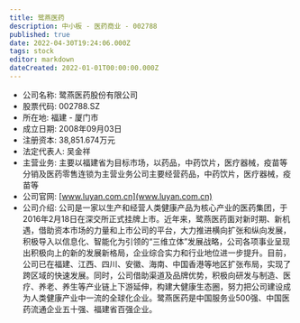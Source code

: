 ```yaml
---
title: 鹭燕医药
description: 中小板 - 医药商业 - 002788
published: true
date: 2022-04-30T19:24:06.000Z
tags: stock
editor: markdown
dateCreated: 2022-01-01T00:00:00.000Z
---
```


- 公司名称: 鹭燕医药股份有限公司
- 股票代码: 002788.SZ
- 所在地: 福建 - 厦门市
- 成立日期: 2008年09月03日
- 注册资本: 38,851.674万元
- 法定代表人: 吴金祥
- 主营业务: 主要以福建省为目标市场，以药品，中药饮片，医疗器械，疫苗等分销及医药零售连锁为主营业务公司主要经营药品，中药饮片，医疗器械，疫苗等
- 公司官网: [www.luyan.com.cn](www.luyan.com.cn)
- 公司介绍: 公司是一家以生产和经营人类健康产品为核心产业的医药集团，于2016年2月18日在深交所正式挂牌上市。近年来，鹭燕医药面对新时期、新机遇，借助资本市场的力量和上市公司的平台，大力推进横向扩张和纵向发展，积极导入以信息化、智能化为引领的“三维立体”发展战略，公司各项事业呈现出积极向上的新的发展新格局，企业综合实力和行业地位进一步提升。目前，公司已在福建、江西、四川、安徽、海南、中国香港等地区扩张布局，实现了跨区域的快速发展。同时，公司借助渠道及品牌优势，积极向研发与制造、医疗、养老、养生等产业链上下游延伸，构建大健康生态圈，努力把公司建设成为人类健康产业中一流的全球化企业。鹭燕医药是中国服务业500强、中国医药流通企业五十强、福建省百强企业。


